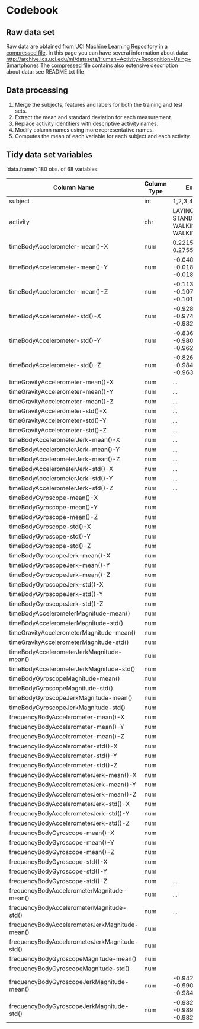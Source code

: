 # Codebook

## Raw data set
Raw data are obtained from UCI Machine Learning Repository in a [compressed file](https://d396qusza40orc.cloudfront.net/getdata%2Fprojectfiles%2FUCI%20HAR%20Dataset.zip). In this page you
can have several information about data: http://archive.ics.uci.edu/ml/datasets/Human+Activity+Recognition+Using+Smartphones
The [compressed file](https://d396qusza40orc.cloudfront.net/getdata%2Fprojectfiles%2FUCI%20HAR%20Dataset.zip) contains also extensive description about data: see README.txt file 

## Data processing

1. Merge the subjects, features and labels for both the training and test sets.
2. Extract the mean and standard deviation for each measurement.
3. Replace activity identifiers with descriptive activity names.
4. Modify column names using more representative names.
5. Computes the mean of each variable for each subject and each activity.


## Tidy data set variables
'data.frame': 180 obs. of  68 variables:


| Column Name                             | Column Type | Example values                                   |
|-----------------------------------------|-------------|--------------------------------------------------|
|subject				  |	int	|	1,2,3,4,...,30				   |
|activity				  |	chr	|LAYING, SITTING, STANDING, WALKING, WALKING_DOWNSTAIRS, WALKING_UPSTAIRS					   |
|timeBodyAccelerometer-mean()-X		  |	num	|0.2215982, 0.2813734, 0.2755169		   |
|timeBodyAccelerometer-mean()-Y		  |	num	|-0.04051395, -0.01815874, -0.01895568		   |
|timeBodyAccelerometer-mean()-Z		  |	num	|-0.1132036, -0.1072456, -0.1013005		   |
|timeBodyAccelerometer-std()-X		  |	num	|-0.9280565, -0.9740595, -0.9827766		   |
|timeBodyAccelerometer-std()-Y		  |	num	|-0.8368274, -0.9802774, -0.9620575		   |
|timeBodyAccelerometer-std()-Z		  |	num	|-0.8260614, -0.9842333, -0.9636910		   |
|timeGravityAccelerometer-mean()-X	  |	num	|	...					   |
|timeGravityAccelerometer-mean()-Y	  |	num	|	...					   |
|timeGravityAccelerometer-mean()-Z	  |	num	|	...					   |
|timeGravityAccelerometer-std()-X	  |	num	|	...					   |
|timeGravityAccelerometer-std()-Y	  |	num	|	...					   |
|timeGravityAccelerometer-std()-Z	  |	num	|	...					   |
|timeBodyAccelerometerJerk-mean()-X	  |	num	|	...					   |
|timeBodyAccelerometerJerk-mean()-Y	  |	num	|	...					   |
|timeBodyAccelerometerJerk-mean()-Z	  |	num	|	...					   |
|timeBodyAccelerometerJerk-std()-X	  |	num	|	...					   |
|timeBodyAccelerometerJerk-std()-Y	  |	num	|	...					   |
|timeBodyAccelerometerJerk-std()-Z	  |	num	|	...					   |
|timeBodyGyroscope-mean()-X		  |	num	|						   |
|timeBodyGyroscope-mean()-Y		  |	num	|						   |
|timeBodyGyroscope-mean()-Z		  |	num	|						   |
|timeBodyGyroscope-std()-X		  |	num	|						   |
|timeBodyGyroscope-std()-Y		  |	num	|						   |
|timeBodyGyroscope-std()-Z		  |	num	|						   |
|timeBodyGyroscopeJerk-mean()-X		  |	num	|						   |
|timeBodyGyroscopeJerk-mean()-Y		  |	num	|						   |
|timeBodyGyroscopeJerk-mean()-Z		  |	num	|						   |
|timeBodyGyroscopeJerk-std()-X		  |	num	|						   |
|timeBodyGyroscopeJerk-std()-Y		  |	num	|						   |
|timeBodyGyroscopeJerk-std()-Z		  |	num	|						   |
|timeBodyAccelerometerMagnitude-mean()	  |	num	|						   |
|timeBodyAccelerometerMagnitude-std()	  |	num	|						   |
|timeGravityAccelerometerMagnitude-mean() |	num	|						   |
|timeGravityAccelerometerMagnitude-std()  |	num	|						   |
|timeBodyAccelerometerJerkMagnitude-mean()|	num	|						   |
|timeBodyAccelerometerJerkMagnitude-std() |	num	|						   |
|timeBodyGyroscopeMagnitude-mean()	  |	num	|						   |
|timeBodyGyroscopeMagnitude-std()	  |	num	|						   |
|timeBodyGyroscopeJerkMagnitude-mean()	  |	num	|						   |
|timeBodyGyroscopeJerkMagnitude-std()	  |	num	|						   |
|frequencyBodyAccelerometer-mean()-X	  |	num	|						   |
|frequencyBodyAccelerometer-mean()-Y	  |	num	|						   |
|frequencyBodyAccelerometer-mean()-Z	  |	num	|						   |
|frequencyBodyAccelerometer-std()-X	  |	num	|						   |
|frequencyBodyAccelerometer-std()-Y	  |	num	|						   |
|frequencyBodyAccelerometer-std()-Z	  |	num	|						   |
|frequencyBodyAccelerometerJerk-mean()-X  |	num	|						   |
|frequencyBodyAccelerometerJerk-mean()-Y  |	num	|						   |
|frequencyBodyAccelerometerJerk-mean()-Z  |	num	|						   |
|frequencyBodyAccelerometerJerk-std()-X	  |	num	|						   |
|frequencyBodyAccelerometerJerk-std()-Y	  |	num	|						   |
|frequencyBodyAccelerometerJerk-std()-Z	  |	num	|						   |
|frequencyBodyGyroscope-mean()-X	  |	num	|						   |
|frequencyBodyGyroscope-mean()-Y	  |	num	|						   |
|frequencyBodyGyroscope-mean()-Z	  |	num	|						   |
|frequencyBodyGyroscope-std()-X		  |	num	|						   |
|frequencyBodyGyroscope-std()-Y		  |	num	|						   |
|frequencyBodyGyroscope-std()-Z		  |	num	|	...					   |
|frequencyBodyAccelerometerMagnitude-mean()|	num	|	...					   |
|frequencyBodyAccelerometerMagnitude-std()|	num	|	...					   |
|frequencyBodyAccelerometerJerkMagnitude-mean()|num		|						   |
|frequencyBodyAccelerometerJerkMagnitude-std() |num		|						   |
|frequencyBodyGyroscopeMagnitude-mean()        |num		|						   |
|frequencyBodyGyroscopeMagnitude-std()	       |num		|						   |
|frequencyBodyGyroscopeJerkMagnitude-mean()    |num		|-0.9423669, -0.9902487, -0.9842783		   |
|frequencyBodyGyroscopeJerkMagnitude-std()     |num		|-0.9326607, -0.9894927, -0.9825682		   |
